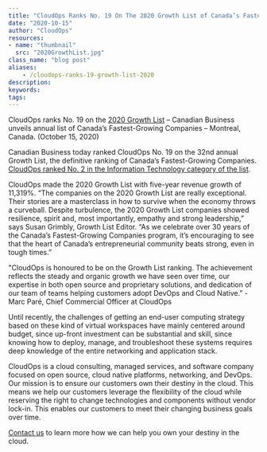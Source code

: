 ```yaml
---
title: "CloudOps Ranks No. 19 On The 2020 Growth List of Canada’s Fastest-Growing Companies"
date: "2020-10-15"
author: "CloudOps"
resources:
- name: "thumbnail"
  src: "2020GrowthList.jpg"
class_name: "blog post"
aliases:
    - /cloudops-ranks-19-growth-list-2020
description:
keywords:
tags:
---
```


<p dir="ltr">CloudOps ranks No. 19 on the <a href="https://www.canadianbusiness.com/growth-list-canadas-fastest-growing-companies/?">2020 Growth List</a> – Canadian Business unveils annual list of Canada’s Fastest-Growing Companies – Montreal, Canada. (October 15, 2020) </p>

<p dir="ltr">Canadian Business today ranked CloudOps No. 19 on the 32nd annual Growth List, the definitive ranking of Canada’s Fastest-Growing Companies. <a href="https://www.canadianbusiness.com/lists-and-rankings/meet-canadas-fastest-growing-information-technology-companies-2020-growth-list/">CloudOps ranked No. 2 in the Information Technology category of the list</a>.</p>

<p dir="ltr">CloudOps made the 2020 Growth List with five-year revenue growth of 11,319%. “The companies on the 2020 Growth List are really exceptional. Their stories are a masterclass in how to survive when the economy throws a curveball. Despite turbulence, the 2020 Growth List companies showed resilience, spirit and, most importantly, empathy and strong leadership,” says Susan Grimbly, Growth List Editor. “As we celebrate over 30 years of the Canada’s Fastest-Growing Companies program, it’s encouraging to see that the heart of Canada’s entrepreneurial community beats strong, even in tough times.”</p>

<p dir="ltr">"CloudOps is honoured to be on the Growth List ranking. The achievement reflects the steady and organic growth we have seen over time, our expertise in both open source and proprietary solutions, and dedication of our team of teams helping customers adopt DevOps and Cloud Native." - Marc Paré, Chief Commercial Officer at CloudOps</p>

<p dir="ltr">Until recently, the challenges of getting an end-user computing strategy based on these kind of virtual workspaces have mainly centered around budget, since up-front investment can be substantial and skill, since knowing how to deploy, manage, and troubleshoot these systems requires deep knowledge of the entire networking and application stack.</p>

<p dir="ltr">CloudOps is a cloud consulting, managed services, and software company focused on open source, cloud native platforms, networking, and DevOps. Our mission is to ensure our customers own their destiny in the cloud. This means we help our customers leverage the flexibility of the cloud while reserving the right to change technologies and components without vendor lock-in. This enables our customers to meet their changing business goals over time.</p>

<p dir="ltr"><a href="https://www.cloudops.com/contact-us/">Contact us</a> to learn more how we can help you own your destiny in the cloud.</p>